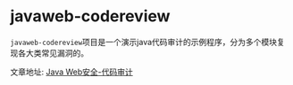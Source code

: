 # javaweb-codereview

`javaweb-codereview`项目是一个演示java代码审计的示例程序，分为多个模块复现各大类常见漏洞的。

文章地址: [Java Web安全-代码审计](JavaSecureCodeReview.md)
